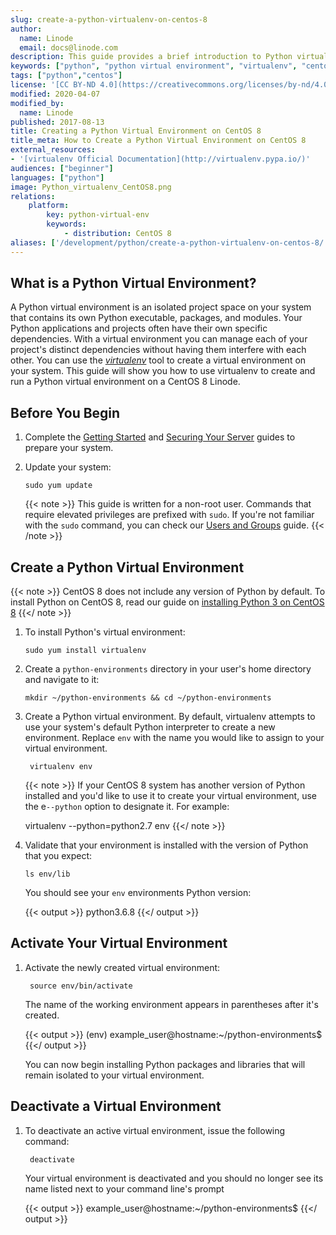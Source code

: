 ```yaml
---
slug: create-a-python-virtualenv-on-centos-8
author:
  name: Linode
  email: docs@linode.com
description: This guide provides a brief introduction to Python virtual environments using the virtualenv tool on CentOS 8.
keywords: ["python", "python virtual environment", "virtualenv", "centos 8"]
tags: ["python","centos"]
license: '[CC BY-ND 4.0](https://creativecommons.org/licenses/by-nd/4.0)'
modified: 2020-04-07
modified_by:
  name: Linode
published: 2017-08-13
title: Creating a Python Virtual Environment on CentOS 8
title_meta: How to Create a Python Virtual Environment on CentOS 8
external_resources:
- '[virtualenv Official Documentation](http://virtualenv.pypa.io/)'
audiences: ["beginner"]
languages: ["python"]
image: Python_virtualenv_CentOS8.png
relations:
    platform:
        key: python-virtual-env
        keywords:
            - distribution: CentOS 8
aliases: ['/development/python/create-a-python-virtualenv-on-centos-8/']
---
```


## What is a Python Virtual Environment?

A Python virtual environment is an isolated project space on your system that contains its own Python executable, packages, and modules. Your Python applications and projects often have their own specific dependencies. With a virtual environment you can manage each of your project's distinct dependencies without having them interfere with each other. You can use the [*virtualenv*](https://pypi.org/project/virtualenv/) tool to create a virtual environment on your system. This guide will show you how to use virtualenv to create and run a Python virtual environment on a CentOS 8 Linode.


## Before You Begin

1.  Complete the [Getting Started](/docs/guides/getting-started/) and [Securing Your Server](/docs/guides/set-up-and-secure/) guides to prepare your system.

1.  Update your system:

        sudo yum update

    {{< note >}}
This guide is written for a non-root user. Commands that require elevated privileges are prefixed with `sudo`. If you're not familiar with the `sudo` command, you can check our [Users and Groups](/docs/guides/linux-users-and-groups/) guide.
    {{< /note >}}

## Create a Python Virtual Environment

{{< note >}}
CentOS 8 does not include any version of Python by default. To install Python on CentOS 8, read our guide on [installing Python 3 on CentOS 8](/docs/guides/how-to-install-python-on-centos-8/)
{{</ note >}}

1.  To install Python's virtual environment:

        sudo yum install virtualenv

1.  Create a `python-environments` directory in your user's home directory and navigate to it:

        mkdir ~/python-environments && cd ~/python-environments

1. Create a Python virtual environment. By default, virtualenv attempts to use your system's default Python interpreter to create a new environment. Replace `env` with the name you would like to assign to your virtual environment.

        virtualenv env

    {{< note >}}
If your CentOS 8 system has another version of Python installed and you'd like to use it to create your virtual environment, use the e`--python` option to designate it. For example:

    virtualenv --python=python2.7 env
    {{</ note >}}

1.  Validate that your environment is installed with the version of Python that you expect:

        ls env/lib

    You should see your `env` environments Python version:

    {{< output >}}
python3.6.8
    {{</ output >}}

## Activate Your Virtual Environment

1. Activate the newly created virtual environment:

        source env/bin/activate

    The name of the working environment appears in parentheses after it's created.

      {{< output >}}
(env) example_user@hostname:~/python-environments$
      {{</ output >}}

      You can now begin installing Python packages and libraries that will remain isolated to your virtual environment.

## Deactivate a Virtual Environment

1. To deactivate an active virtual environment, issue the following command:

        deactivate

    Your virtual environment is deactivated and you should no longer see its name listed next to your command line's prompt

    {{< output >}}
example_user@hostname:~/python-environments$
    {{</ output >}}
